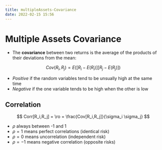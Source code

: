 ```yaml
---
title: multipleAssets-Covariance
date: 2022-02-15 15:56
---
```


# Multiple Assets Covariance
- The **covariance** between two returns is the average of the products of their deviations from the mean:

$$
Cov(R_i,R_j) = E([R_i-E(R_i)][R_j-E(R_j)])
$$

- *Positive* if the random variables tend to be unsually high at the same time
- *Negative* if the one variable tends to be high when the other is low


## Correlation

$$
Corr[R_i,R_j] = \ro = \frac{Cov[R_i,R_j]}{\sigma_i \sigma_j}
$$

- $\rho$ always between -1 and 1
- $\rho=1$  means perfect correlations (identical risk)
- $\rho=0$  means uncorrelation (independent risk)
- $\rho=-1$  means negative correlation (opposite risks)






